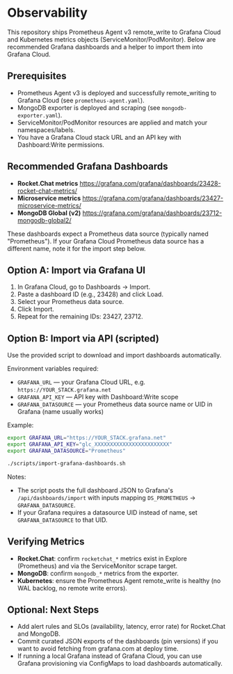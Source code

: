 # Observability

This repository ships Prometheus Agent v3 remote_write to Grafana Cloud and Kubernetes metrics objects (ServiceMonitor/PodMonitor). Below are recommended Grafana dashboards and a helper to import them into Grafana Cloud.

## Prerequisites

- Prometheus Agent v3 is deployed and successfully remote_writing to Grafana Cloud (see `prometheus-agent.yaml`).
- MongoDB exporter is deployed and scraping (see `mongodb-exporter.yaml`).
- ServiceMonitor/PodMonitor resources are applied and match your namespaces/labels.
- You have a Grafana Cloud stack URL and an API key with Dashboard:Write permissions.

## Recommended Grafana Dashboards

- **Rocket.Chat metrics**
  https://grafana.com/grafana/dashboards/23428-rocket-chat-metrics/
- **Microservice metrics**
  https://grafana.com/grafana/dashboards/23427-microservice-metrics/
- **MongoDB Global (v2)**
  https://grafana.com/grafana/dashboards/23712-mongodb-global2/

These dashboards expect a Prometheus data source (typically named "Prometheus"). If your Grafana Cloud Prometheus data source has a different name, note it for the import step below.

## Option A: Import via Grafana UI

1. In Grafana Cloud, go to Dashboards → Import.
2. Paste a dashboard ID (e.g., 23428) and click Load.
3. Select your Prometheus data source.
4. Click Import.
5. Repeat for the remaining IDs: 23427, 23712.

## Option B: Import via API (scripted)

Use the provided script to download and import dashboards automatically.

Environment variables required:
- `GRAFANA_URL` — your Grafana Cloud URL, e.g. `https://YOUR_STACK.grafana.net`
- `GRAFANA_API_KEY` — API key with Dashboard:Write scope
- `GRAFANA_DATASOURCE` — your Prometheus data source name or UID in Grafana (name usually works)

Example:
```bash
export GRAFANA_URL="https://YOUR_STACK.grafana.net"
export GRAFANA_API_KEY="glc_XXXXXXXXXXXXXXXXXXXXXXXX"
export GRAFANA_DATASOURCE="Prometheus"

./scripts/import-grafana-dashboards.sh
```

Notes:
- The script posts the full dashboard JSON to Grafana's `/api/dashboards/import` with inputs mapping `DS_PROMETHEUS` → `GRAFANA_DATASOURCE`.
- If your Grafana requires a datasource UID instead of name, set `GRAFANA_DATASOURCE` to that UID.

## Verifying Metrics

- **Rocket.Chat**: confirm `rocketchat_*` metrics exist in Explore (Prometheus) and via the ServiceMonitor scrape target.
- **MongoDB**: confirm `mongodb_*` metrics from the exporter.
- **Kubernetes**: ensure the Prometheus Agent remote_write is healthy (no WAL backlog, no remote write errors).

## Optional: Next Steps

- Add alert rules and SLOs (availability, latency, error rate) for Rocket.Chat and MongoDB.
- Commit curated JSON exports of the dashboards (pin versions) if you want to avoid fetching from grafana.com at deploy time.
- If running a local Grafana instead of Grafana Cloud, you can use Grafana provisioning via ConfigMaps to load dashboards automatically.
